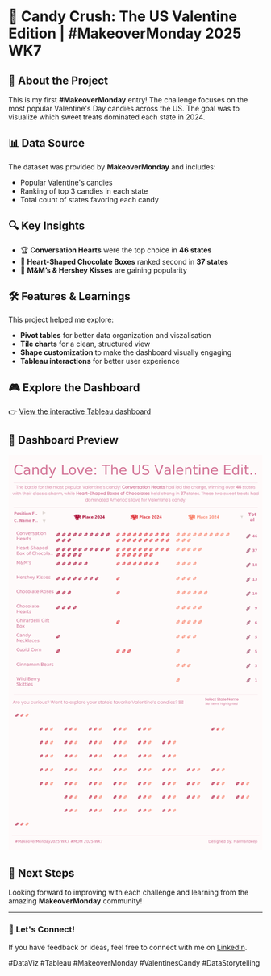 # 🍬 Candy Crush: The US Valentine Edition | #MakeoverMonday 2025 WK7


## 📌 About the Project
This is my first **#MakeoverMonday** entry! The challenge focuses on the most popular Valentine's Day candies across the US. The goal was to visualize which sweet treats dominated each state in 2024.

## 📊 Data Source
The dataset was provided by **MakeoverMonday** and includes:
- Popular Valentine's candies
- Ranking of top 3 candies in each state
- Total count of states favoring each candy

## 🔍 Key Insights
- 🏆 **Conversation Hearts** were the top choice in **46 states**  
- 🍫 **Heart-Shaped Chocolate Boxes** ranked second in **37 states**  
- 🍪 **M&M’s & Hershey Kisses** are gaining popularity  

## 🛠️ Features & Learnings
This project helped me explore:
- **Pivot tables** for better data organization and viszalisation
- **Tile charts** for a clean, structured view  
- **Shape customization** to make the dashboard visually engaging  
- **Tableau interactions** for better user experience  

## 🎮 Explore the Dashboard
👉 [View the interactive Tableau dashboard](https://rb.gy/xfim2p)

## 📸 Dashboard Preview
![Dashboard ScreenShot](Dashboard_ScrSt.png)
## 🚀 Next Steps
Looking forward to improving with each challenge and learning from the amazing **MakeoverMonday** community!  

---
### 📢 **Let's Connect!**
If you have feedback or ideas, feel free to connect with me on [LinkedIn](#).  

#DataViz #Tableau #MakeoverMonday #ValentinesCandy #DataStorytelling

